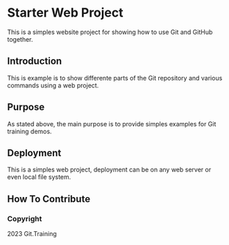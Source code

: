 # Starter Web Project

This is a simples website project for showing how to use Git and GitHub together.

## Introduction

This is example is to show differente parts of the Git repository and various commands using a web project.

## Purpose
As stated above, the main purpose is to provide simples examples for Git training demos.

## Deployment

This is a simples web project, deployment can be on any web server or even local file system.

## How To Contribute

### Copyright

2023 Git.Training